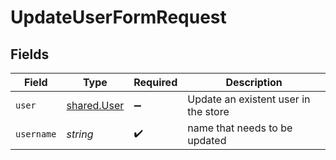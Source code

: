 # UpdateUserFormRequest


## Fields

| Field                                             | Type                                              | Required                                          | Description                                       |
| ------------------------------------------------- | ------------------------------------------------- | ------------------------------------------------- | ------------------------------------------------- |
| `user`                                            | [shared.User](../../../sdk/models/shared/user.md) | :heavy_minus_sign:                                | Update an existent user in the store              |
| `username`                                        | *string*                                          | :heavy_check_mark:                                | name that needs to be updated                     |